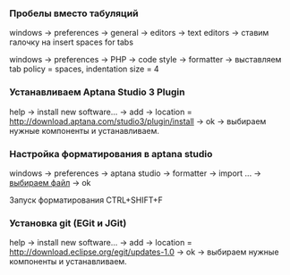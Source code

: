 ### Пробелы вместо табуляций
windows -> preferences -> general -> editors -> text editors -> ставим галочку на insert spaces for tabs

windows -> preferences -> PHP -> code style -> formatter -> выставляем tab policy = spaces, indentation size = 4

### Устанавливаем Aptana Studio 3 Plugin
help -> install new software... -> add -> location = http://download.aptana.com/studio3/plugin/install -> ok -> выбираем нужные компоненты и устанавливаем.

### Настройка форматирования в aptana studio
windows -> preferences -> aptana studio -> formatter -> import ... -> [выбираем файл](http://narod.ru/disk/47988148001.f460ff51c6ab6b611b3ca24b2967540f/Yii.xml.html) -> ok

Запуск форматирования CTRL+SHIFT+F

### Установка git (EGit и JGit)
help -> install new software... -> add -> location = http://download.eclipse.org/egit/updates-1.0 -> ok -> выбираем нужные компоненты и устанавливаем.